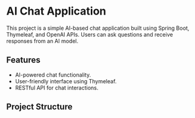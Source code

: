 # AI Chat Application

This project is a simple AI-based chat application built using Spring Boot, Thymeleaf, and OpenAI APIs. Users can ask questions and receive responses from an AI model.

## Features

- AI-powered chat functionality.
- User-friendly interface using Thymeleaf.
- RESTful API for chat interactions.

## Project Structure


 
